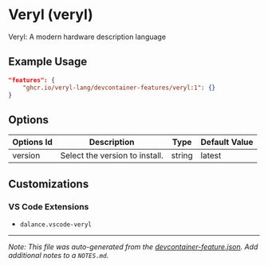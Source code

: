 
# Veryl (veryl)

Veryl: A modern hardware description language

## Example Usage

```json
"features": {
    "ghcr.io/veryl-lang/devcontainer-features/veryl:1": {}
}
```

## Options

| Options Id | Description | Type | Default Value |
|-----|-----|-----|-----|
| version | Select the version to install. | string | latest |

## Customizations

### VS Code Extensions

- `dalance.vscode-veryl`



---

_Note: This file was auto-generated from the [devcontainer-feature.json](https://github.com/veryl-lang/devcontainer-features/blob/main/src/veryl/devcontainer-feature.json).  Add additional notes to a `NOTES.md`._
